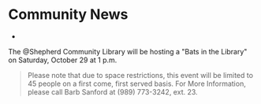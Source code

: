 # Community News

-

The @Shepherd Community Library will be hosting a "Bats in the Library" on Saturday, October 29 at 1 p.m.

> Please note that due to space restrictions, this event will be limited to 45 people on a first come, first served basis.
> For More Information, please call Barb Sanford at (989) 773-3242, ext. 23.


